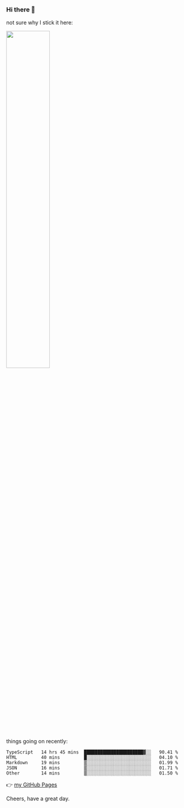 ### Hi there 👋

not sure why I stick it here:

[<img width="48%" src="https://github-readme-stats.vercel.app/api?username=ykzhukian&show_icons=true&theme=dracula">](https://github.com/anuraghazra/github-readme-stats)


things going on recently:

<!--START_SECTION:waka-->

```text
TypeScript   14 hrs 45 mins  ██████████████████████▓░░   90.41 %
HTML         40 mins         █░░░░░░░░░░░░░░░░░░░░░░░░   04.10 %
Markdown     19 mins         ▒░░░░░░░░░░░░░░░░░░░░░░░░   01.99 %
JSON         16 mins         ▒░░░░░░░░░░░░░░░░░░░░░░░░   01.71 %
Other        14 mins         ▒░░░░░░░░░░░░░░░░░░░░░░░░   01.50 %
```

<!--END_SECTION:waka-->

👉 [my GitHub Pages](https://ykzhukian.github.io)

Cheers, have a great day.

